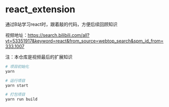 # react_extension

通过B站学习react时，跟着敲的代码，方便后续回顾知识

视频地址：https://search.bilibili.com/all?vt=53351917&keyword=react&from_source=webtop_search&spm_id_from=333.1007

注：本仓库是视频最后的扩展知识

```sh
# 项目初始化
yarn

# 运行项目
yarn start

# 打包项目
yarn run build
```
